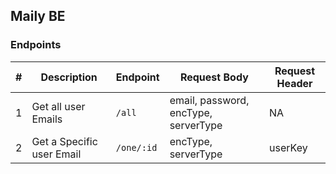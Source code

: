 ## Maily BE

### Endpoints

| #   | Description               | Endpoint   | Request Body                         | Request Header |
| --- | ------------------------- | ---------- | ------------------------------------ | -------------- |
| 1   | Get all user Emails       | `/all`     | email, password, encType, serverType | NA             |
| 2   | Get a Specific user Email | `/one/:id` | encType, serverType                  | userKey        |
